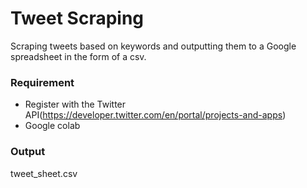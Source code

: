# Tweet Scraping
Scraping tweets based on keywords and outputting them to a Google spreadsheet in the form of a csv.

### Requirement
- Register with the Twitter API(https://developer.twitter.com/en/portal/projects-and-apps)
- Google colab

### Output
tweet_sheet.csv
